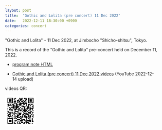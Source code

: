 ```yaml
---
layout: post
title:  "Gothic and Lolita (pre concert) 11 Dec 2022"
date:   2022-12-11 18:30:00 +0900
categories: concert
---
```

"Gothic and Lolita" - 11 Dec 2022, at Jimbocho "Shicho-shitsu", Tokyo.

This is a record of the "Gothic and Lolita" pre-concert held on December 11, 2022.


- [program note HTML](/docs/20221211_mumyo_program_note.html)

- [Gothic and Lolita (pre concert) 11 Dec 2022 videos](https://www.youtube.com/watch?v=kt1oM0ZX4Gw&list=PL06XdiJBdmd9mPNI5BH8qJJu7YydO_fwr&index=1)  (YouTube 2022-12-14 upload) 

videos QR:

<img src="/c905bcc49e91ae8157aad97a558e4eaebe37eef8.png" width="20%">

